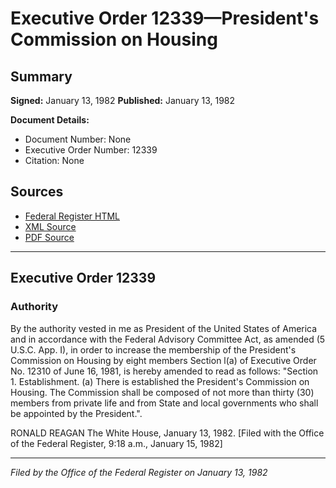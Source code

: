 # Executive Order 12339—President's Commission on Housing

## Summary

**Signed:** January 13, 1982
**Published:** January 13, 1982

**Document Details:**
- Document Number: None
- Executive Order Number: 12339
- Citation: None

## Sources
- [Federal Register HTML](https://www.presidency.ucsb.edu/documents/executive-order-12339-presidents-commission-housing)
- [XML Source](None)
- [PDF Source](None)

---

## Executive Order 12339

### Authority

By the authority vested in me as President of the United States of America and in accordance with the Federal Advisory Committee Act, as amended (5 U.S.C. App. I), in order to increase the membership of the President's Commission on Housing by eight members Section l(a) of Executive Order No. 12310 of June 16, 1981, is hereby amended to read as follows:
"Section 1. Establishment. (a) There is established the President's Commission on Housing. The Commission shall be composed of not more than thirty (30) members from private life and from State and local governments who shall be appointed by the President.".

RONALD REAGAN
The White House,
January 13, 1982.
[Filed with the Office of the Federal Register, 9:18 a.m., January 15, 1982]

---

*Filed by the Office of the Federal Register on January 13, 1982*
